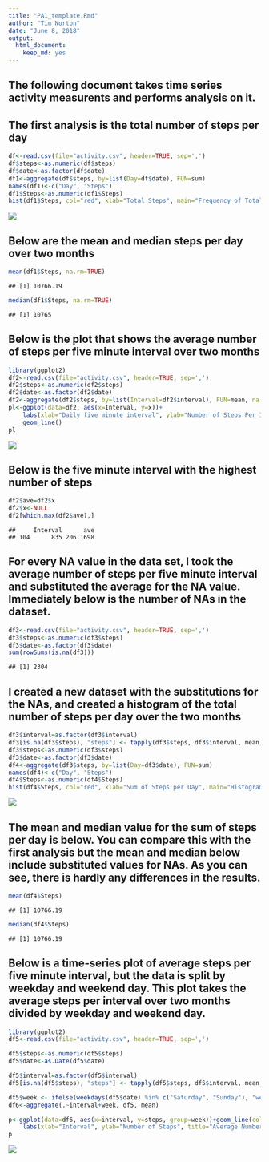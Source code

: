 ```yaml
---
title: "PA1_template.Rmd"
author: "Tim Norton"
date: "June 8, 2018"
output:
  html_document:
    keep_md: yes
---
```

## The following document takes time series activity measurents and performs analysis on it.

## The first analysis is the total number of steps per day

```r
df<-read.csv(file="activity.csv", header=TRUE, sep=',')
df$steps<-as.numeric(df$steps)
df$date<-as.factor(df$date)
df1<-aggregate(df$steps, by=list(Day=df$date), FUN=sum)
names(df1)<-c("Day", "Steps")
df1$Steps<-as.numeric(df1$Steps)
hist(df1$Steps, col="red", xlab="Total Steps", main="Frequency of Total Steps per Day")
```

![](PA1_template_files/figure-html/unnamed-chunk-1-1.png)<!-- -->

## Below are the mean and median steps per day over two months


```r
mean(df1$Steps, na.rm=TRUE)
```

```
## [1] 10766.19
```

```r
median(df1$Steps, na.rm=TRUE)
```

```
## [1] 10765
```

## Below is the plot that shows the average number of steps per five minute interval over two months


```r
library(ggplot2)
df2<-read.csv(file="activity.csv", header=TRUE, sep=',')
df2$steps<-as.numeric(df2$steps)
df2$date<-as.factor(df2$date)
df2<-aggregate(df2$steps, by=list(Interval=df2$interval), FUN=mean, na.rm=TRUE)
pl<-ggplot(data=df2, aes(x=Interval, y=x))+
    labs(xlab="Daily five minute interval", ylab="Number of Steps Per Interval", title="Average number of Steps per Interval")+
    geom_line()
pl
```

![](PA1_template_files/figure-html/unnamed-chunk-3-1.png)<!-- -->

## Below is the five minute interval with the highest number of steps 


```r
df2$ave=df2$x
df2$x<-NULL
df2[which.max(df2$ave),]
```

```
##     Interval      ave
## 104      835 206.1698
```

## For every NA value in the data set, I took the average number of steps per five minute interval and substituted the average for the NA value. Immediately below is the number of NAs in the dataset.


```r
df3<-read.csv(file="activity.csv", header=TRUE, sep=',')
df3$steps<-as.numeric(df3$steps)
df3$date<-as.factor(df3$date)
sum(rowSums(is.na(df3)))
```

```
## [1] 2304
```

## I created a new dataset with the substitutions for the NAs, and created a histogram of the total number of steps per day over the two months


```r
df3$interval=as.factor(df3$interval)
df3[is.na(df3$steps), "steps"] <- tapply(df3$steps, df3$interval, mean, na.rm=TRUE)[ df3[is.na(df3$steps),"interval"] ]
df3$steps<-as.numeric(df3$steps)
df3$date<-as.factor(df3$date)
df4<-aggregate(df3$steps, by=list(Day=df3$date), FUN=sum)
names(df4)<-c("Day", "Steps")
df4$Steps<-as.numeric(df4$Steps)
hist(df4$Steps, col="red", xlab="Sum of Steps per Day", main="Histogram of Steps per Day")
```

![](PA1_template_files/figure-html/unnamed-chunk-6-1.png)<!-- -->
## The mean and median value for the sum of steps per day is below. You can compare this with the first analysis but the mean and median below include substituted values for NAs. As you can see, there is hardly any differences in the results.


```r
mean(df4$Steps)
```

```
## [1] 10766.19
```

```r
median(df4$Steps)
```

```
## [1] 10766.19
```

## Below is a time-series plot of average steps per five minute interval, but the data is split by weekday and weekend day. This plot takes the average steps per interval over two months divided by weekday and weekend day.


```r
library(ggplot2)
df5<-read.csv(file="activity.csv", header=TRUE, sep=',')

df5$steps<-as.numeric(df5$steps)
df5$date<-as.Date(df5$date)

df5$interval=as.factor(df5$interval)
df5[is.na(df5$steps), "steps"] <- tapply(df5$steps, df5$interval, mean, na.rm=TRUE)[ df5[is.na(df5$steps),"interval"] ]

df5$week <- ifelse(weekdays(df5$date) %in% c("Saturday", "Sunday"), "weekend", "weekday")
df6<-aggregate(.~interval+week, df5, mean)

p<-ggplot(data=df6, aes(x=interval, y=steps, group=week))+geom_line(color="blue")+facet_grid(week~.)+
    labs(xlab="Interval", ylab="Number of Steps", title="Average Number of Steps per Interval on Weekends and Weekdays")
p
```

![](PA1_template_files/figure-html/unnamed-chunk-8-1.png)<!-- -->

